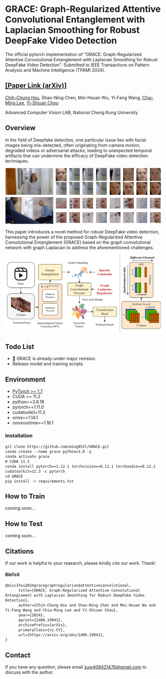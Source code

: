 # GRACE: Graph-Regularized Attentive Convolutional Entanglement with Laplacian Smoothing for Robust DeepFake Video Detection

The official pytorch implementation of "GRACE: Graph-Regularized Attentive Convolutional Entanglement with Laplacian Smoothing for Robust DeepFake Video Detection". Submitted to IEEE Transactions on Pattern Analysis and Machine Intelligence (TPAMI 2024).

## [[Paper Link (arXiv)]](https://arxiv.org/abs/2406.19941v1)

[Chih-Chung Hsu](https://cchsu.info/), Shao-Ning Chen, Mei-Hsuan Wu, Yi-Fang Wang, [Chia-Ming Lee](https://ming053l.github.io/), [Yi-Shiuan Chou](https://nelly0421.github.io/)

Advanced Computer Vision LAB, National Cheng Kung University

## Overview

In the field of Deepfake detection, one particular issue lies with facial images being mis-detected, often originating from camera motion, degraded videos or adversarial attacks, leading to unexpected temporal artifacts that can undermine the efficacy of DeepFake video detection techniques.

<img src=".\figures\face_detection.png" width="800"/>

This paper introduces a novel method for robust DeepFake video detection, harnessing the power of the proposed Graph-Regularized Attentive Convolutional Entanglement (GRACE) based on the graph convolutional network with graph Laplacian to address the aforementioned challenges.

<img src=".\figures\GRACE.png" width="800"/>

## Todo List
- 💪 GRACE is already under major revision.
- Release model and training scripts.

## Environment

- [PyTorch >= 1.7](https://pytorch.org/)
- CUDA >= 11.2
- python==3.8.18
- pytorch==1.11.0 
- cudatoolkit=11.3 
- onnx==1.14.1
- onnxruntime==1.16.1

### Installation
```
git clone https://github.com/ming053l/GRACE.git
conda create --name grace python=3.8 -y
conda activate grace
# CUDA 11.3
conda install pytorch==1.12.1 torchvision==0.13.1 torchaudio==0.12.1 cudatoolkit=11.3 -c pytorch
cd GRACE
pip install -r requirements.txt
```

## How to Train

coming soon...

## How to Test

coming soon...

## Citations

If our work is helpful to your reaearch, please kindly cite our work. Thank!

#### BibTeX

    @misc{hsu2024gracegraphregularizedattentiveconvolutional,
          title={GRACE: Graph-Regularized Attentive Convolutional Entanglement with Laplacian Smoothing for Robust DeepFake Video Detection}, 
          author={Chih-Chung Hsu and Shao-Ning Chen and Mei-Hsuan Wu and Yi-Fang Wang and Chia-Ming Lee and Yi-Shiuan Chou},
          year={2024},
          eprint={2406.19941},
          archivePrefix={arXiv},
          primaryClass={cs.CV},
          url={https://arxiv.org/abs/2406.19941}, 
    }

## Contact
If you have any question, please email zuw408421476@gmail.com to discuss with the author.
